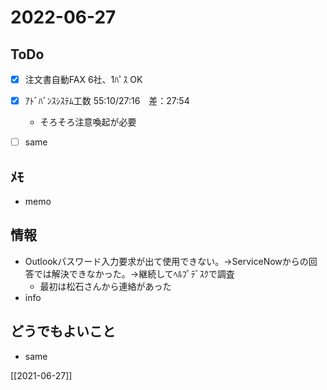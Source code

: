 # 2022-06-27

## ToDo
- [x] 注文書自動FAX 6社、1ﾊﾟｽ OK
- [x] ｱﾄﾞﾊﾞﾝｽｼｽﾃﾑ工数 55:10/27:16　差：27:54
	- そろそろ注意喚起が必要
- [ ] same


## ﾒﾓ
- memo


## 情報
- Outlookパスワード入力要求が出て使用できない。→ServiceNowからの回答では解決できなかった。→継続してﾍﾙﾌﾟﾃﾞｽｸで調査
	- 最初は松石さんから連絡があった
- info


## どうでもよいこと
- same


[[2021-06-27]]

